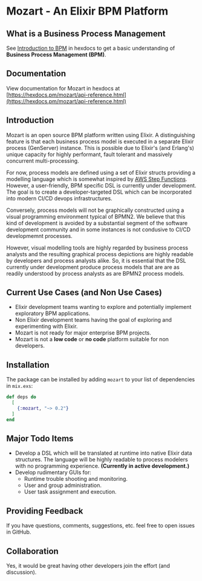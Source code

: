 # Mozart - An Elixir BPM Platform

## What is a Business Process Management

See [Introduction to BPM](https://hexdocs.pm/mozart/intro_bpm.html) in hexdocs to get a basic understanding of **Business Process Management (BPM)**.

## Documentation

View documentation for Mozart in hexdocs at [https://hexdocs.pm/mozart/api-reference.html](https://hexdocs.pm/mozart/api-reference.html)

## Introduction

Mozart is an open source BPM platform written using Elixir. A distinguishing feature is that each business process model is executed in a separate Elixir process (GenServer) instance. This is possible due to Elixir's (and Erlang's) unique capacity for highly performant, fault tolerant and massively concurrent multi-processing. 

For now, process models are defined using a set of Elixir structs providing a modelling language which is somewhat inspired by [AWS Step Functions](https://docs.aws.amazon.com/step-functions/?icmpid=docs_homepage_appintegration). However, a user-friendly, BPM specific DSL is currently under development. The goal is to create a developer-targeted DSL which can be incorporated into modern CI/CD devops infrastructures.

Conversely, process models will not be graphically constructed using a visual programming environment typical of BPMN2. We believe that this kind of development is avoided by a substantial segment of the software development community and in some instances is not condusive to CI/CD developmemnt processes.

However, visual modelling tools are highly regarded by business process analysts and the resulting graphical process depictions are highly readable by developers and process analysts alike. So, it is essential that the DSL currently under development produce process models that are are as readily understood by process analysts as are BPMN2 process models.

## Current Use Cases (and Non Use Cases)

* Elixir development teams wanting to explore and potentially implement exploratory BPM applications.
* Non Elixir development teams having the goal of exploring and experimenting with Elixir.
* Mozart is not ready for major enterprise BPM projects. 
* Mozart is not a **low code** or **no code** platform suitable for non developers.

## Installation

The package can be installed
by adding `mozart` to your list of dependencies in `mix.exs`:

```elixir
def deps do
  [
    {:mozart, "~> 0.2"}
  ]
end
```

## Major Todo Items

* Develop a DSL which will be translated at runtime into native Elixir data structures. The language will be highly readable to process modelers with no programming experience. **(Currently in active development.)**
* Develop rudimentary GUIs for:
  * Runtime trouble shooting and monitoring.
  * User and group administration.
  * User task assignment and execution.

## Providing Feedback

If you have questions, comments, suggestions, etc. feel free to open issues in GitHub.

## Collaboration

Yes, it would be great having other developers join the effort (and discussion).


